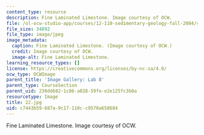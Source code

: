 ```yaml
---
content_type: resource
description: Fine Laminated Limestone. Image courtesy of OCW.
file: /ol-ocw-studio-app/courses/12-110-sedimentary-geology-fall-2004/c7443b59687a9c17110cc9570a658684_22.jpg
file_size: 34892
file_type: image/jpeg
image_metadata:
  caption: Fine Laminated Limestone. (Image courtesy of OCW.)
  credit: Image courtesy of OCW.
  image-alt: Fine Laminated Limestone.
learning_resource_types: []
license: https://creativecommons.org/licenses/by-nc-sa/4.0/
ocw_type: OCWImage
parent_title: 'Image Gallery: Lab 8'
parent_type: CourseSection
parent_uid: 230dd682-1c86-a028-59fe-e2e125fc3b0a
resourcetype: Image
title: 22.jpg
uid: c7443b59-687a-9c17-110c-c9570a658684
---
```

Fine Laminated Limestone. Image courtesy of OCW.